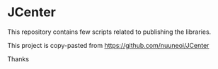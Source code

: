 # JCenter
This repository contains few scripts related to publishing the libraries.

This project is copy-pasted from https://github.com/nuuneoi/JCenter

Thanks
